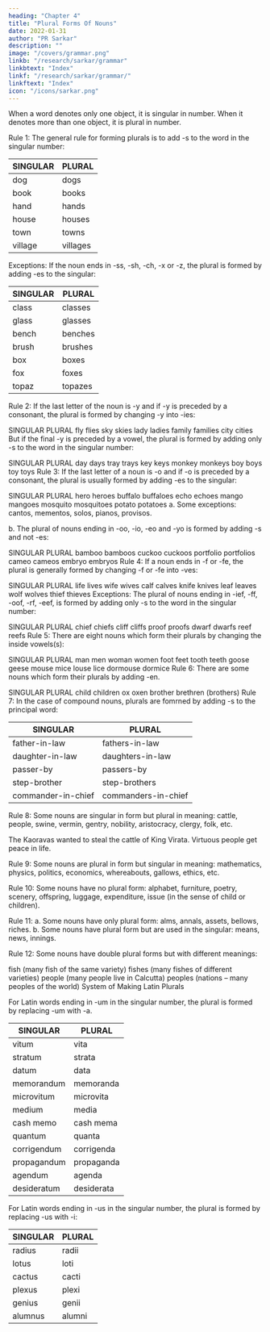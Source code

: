 ```yaml
---
heading: "Chapter 4"
title: "Plural Forms Of Nouns"
date: 2022-01-31
author: "PR Sarkar"
description: ""
image: "/covers/grammar.png"
linkb: "/research/sarkar/grammar"
linkbtext: "Index"
linkf: "/research/sarkar/grammar/"
linkftext: "Index"
icon: "/icons/sarkar.png"
---
```



When a word denotes only one object, it is singular in number. When it denotes more than one object, it is plural in number.

Rule 1: The general rule for forming plurals is to add -s to the word in the singular number:


SINGULAR | PLURAL
--- | ---
dog	| dogs
book | books
hand | hands
house | houses
town | towns
village | villages

Exceptions: If the noun ends in -ss, -sh, -ch, -x or -z, the plural is formed by adding -es to the singular:

SINGULAR | PLURAL
--- | ---
class | classes
glass | glasses
bench | benches
brush | brushes
box	| boxes
fox	| foxes
topaz |	topazes

Rule 2: If the last letter of the noun is -y and if -y is preceded by a consonant, the plural is formed by changing -y into -ies:

SINGULAR	PLURAL
fly	flies
sky	skies
lady	ladies
family	families
city	cities
But if the final -y is preceded by a vowel, the plural is formed by adding only -s to the word in the singular number:

SINGULAR	PLURAL
day	days
tray	trays
key	keys
monkey	monkeys
boy	boys
toy	toys
Rule 3: If the last letter of a noun is -o and if -o is preceded by a consonant, the plural is usually formed by adding -es to the singular:

SINGULAR	PLURAL
hero	heroes
buffalo	buffaloes
echo	echoes
mango	mangoes
mosquito	mosquitoes
potato	potatoes
a. Some exceptions: cantos, mementos, solos, pianos, provisos.

b. The plural of nouns ending in -oo, -io, -eo and -yo is formed by adding -s and not -es:

SINGULAR	PLURAL
bamboo	bamboos
cuckoo	cuckoos
portfolio	portfolios
cameo	cameos
embryo	embryos
Rule 4: If a noun ends in -f or -fe, the plural is generally formed by changing -f or -fe into -ves:

SINGULAR	PLURAL
life	lives
wife	wives
calf	calves
knife	knives
leaf	leaves
wolf	wolves
thief	thieves
Exceptions: The plural of nouns ending in -ief, -ff, -oof, -rf, -eef, is formed by adding only -s to the word in the singular number:

SINGULAR	PLURAL
chief	chiefs
cliff	cliffs
proof	proofs
dwarf	dwarfs
reef	reefs
Rule 5: There are eight nouns which form their plurals by changing the inside vowels(s):

SINGULAR	PLURAL
man	men
woman	women
foot	feet
tooth	teeth
goose	geese
mouse	mice
louse	lice
dormouse	dormice
Rule 6: There are some nouns which form their plurals by adding -en.

SINGULAR	PLURAL
child	children
ox	oxen
brother	brethren (brothers)
Rule 7: In the case of compound nouns, plurals are fomrned by adding -s to the principal word:

SINGULAR | PLURAL
--- | ---
father-in-law | fathers-in-law
daughter-in-law	| daughters-in-law
passer-by | passers-by
step-brother | step-brothers
commander-in-chief | commanders-in-chief

Rule 8: Some nouns are singular in form but plural in meaning: cattle, people, swine, vermin, gentry, nobility, aristocracy, clergy, folk, etc.

The Kaoravas wanted to steal the cattle of King Virata.
Virtuous people get peace in life.

Rule 9: Some nouns are plural in form but singular in meaning: mathematics, physics, politics, economics, whereabouts, gallows, ethics, etc.

Rule 10: Some nouns have no plural form: alphabet, furniture, poetry, scenery, offspring, luggage, expenditure, issue (in the sense of child or children).

Rule 11: 
a. Some nouns have only plural form: alms, annals, assets, bellows, riches. 
b. Some nouns have plural form but are used in the singular: means, news, innings.

Rule 12: Some nouns have double plural forms but with different meanings:

fish (many fish of the same variety)	fishes (many fishes of different varieties)
people (many people live in Calcutta)	peoples (nations – many peoples of the world)
System of Making Latin Plurals

For Latin words ending in -um in the singular number, the plural is formed by replacing -um with -a.

SINGULAR | PLURAL
--- | ---
vitum |	vita
stratum | strata
datum |	data
memorandum | memoranda
microvitum | microvita
medium | media
cash memo |	cash mema
quantum	| quanta
corrigendum	| corrigenda
propagandum	| propaganda
agendum	| agenda
desideratum	| desiderata

For Latin words ending in -us in the singular number, the plural is formed by replacing -us with -i:

SINGULAR |	PLURAL
--- | ---
radius | radii
lotus | loti
cactus | cacti
plexus | plexi
genius | genii
alumnus	| alumni
